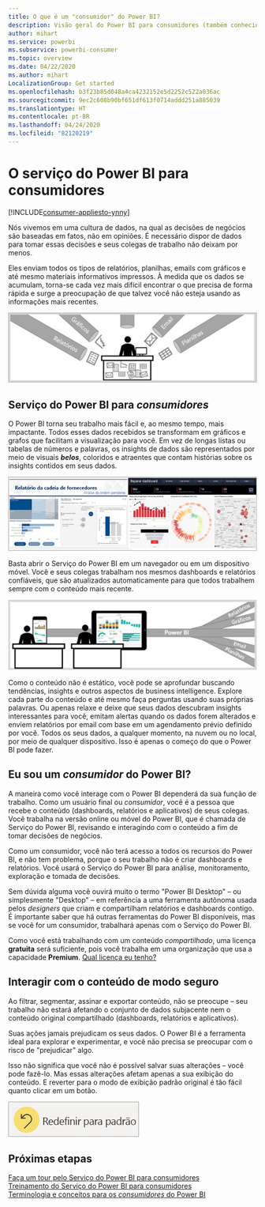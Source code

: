 ```yaml
---
title: O que é um "consumidor" do Power BI?
description: Visão geral do Power BI para consumidores (também conhecidos como usuários finais ou usuários empresariais).
author: mihart
ms.service: powerbi
ms.subservice: powerbi-consumer
ms.topic: overview
ms.date: 04/22/2020
ms.author: mihart
LocalizationGroup: Get started
ms.openlocfilehash: b3f23b85d048a4ca4232152e5d2252c522a036ac
ms.sourcegitcommit: 9ec2c608b90bf651df613f0714addd251a885039
ms.translationtype: HT
ms.contentlocale: pt-BR
ms.lasthandoff: 04/24/2020
ms.locfileid: "82120219"
---
```

# <a name="the-power-bi-service-for-consumers"></a>O serviço do Power BI para consumidores

[!INCLUDE[consumer-appliesto-ynny](../includes/consumer-appliesto-ynny.md)]

Nós vivemos em uma cultura de dados, na qual as decisões de negócios são baseadas em fatos, não em opiniões. É necessário dispor de dados para tomar essas decisões e seus colegas de trabalho não deixam por menos.     
 
Eles enviam todos os tipos de relatórios, planilhas, emails com gráficos e até mesmo materiais informativos impressos. À medida que os dados se acumulam, torna-se cada vez mais difícil encontrar o que precisa de forma rápida e surge a preocupação de que talvez você não esteja usando as informações mais recentes.  
 
![Dashboard do Power BI](media/end-user-consumer/power-bi-consumer-pipes.png)

## <a name="the-power-bi-service-for-consumers"></a>Serviço do Power BI para *consumidores*

O Power BI torna seu trabalho mais fácil e, ao mesmo tempo, mais impactante. Todos esses dados recebidos se transformam em gráficos e grafos que facilitam a visualização para você. Em vez de longas listas ou tabelas de números e palavras, os insights de dados são representados por meio de visuais ***belos***, coloridos e atraentes que contam histórias sobre os insights contidos em seus dados. 

![Dashboard do Power BI](media/end-user-consumer/power-bi-consumer-examples.png)
 
Basta abrir o Serviço do Power BI em um navegador ou em um dispositivo móvel. Você e seus colegas trabalham nos mesmos dashboards e relatórios confiáveis, que são atualizados automaticamente para que todos trabalhem sempre com o conteúdo mais recente.   

![Dashboard do Power BI](media/end-user-consumer/power-bi-funnel.png)

Como o conteúdo não é estático, você pode se aprofundar buscando tendências, insights e outros aspectos de business intelligence. Explore cada parte do conteúdo e até mesmo faça perguntas usando suas próprias palavras. Ou apenas relaxe e deixe que seus dados descubram insights interessantes para você, emitam alertas quando os dados forem alterados e enviem relatórios por email com base em um agendamento prévio definido por você. Todos os seus dados, a qualquer momento, na nuvem ou no local, por meio de qualquer dispositivo. Isso é apenas o começo do que o Power BI pode fazer. 

## <a name="am-i-a-power-bi-consumer"></a>Eu sou um *consumidor* do Power BI?

A maneira como você interage com o Power BI dependerá da sua função de trabalho. Como um usuário final ou *consumidor*, você é a pessoa que recebe o conteúdo (dashboards, relatórios e aplicativos) de seus colegas. Você trabalha na versão online ou móvel do Power BI, que é chamada de Serviço do Power BI, revisando e interagindo com o conteúdo a fim de tomar decisões de negócios. 
   
Como um consumidor, você não terá acesso a todos os recursos do Power BI, e não tem problema, porque o seu trabalho não é criar dashboards e relatórios. Você usará o Serviço do Power BI para análise, monitoramento, exploração e tomada de decisões. 

Sem dúvida alguma você ouvirá muito o termo "Power BI Desktop" – ou simplesmente "Desktop" – em referência a uma ferramenta autônoma usada pelos *designers* que criam e compartilham relatórios e dashboards contigo.  É importante saber que há outras ferramentas do Power BI disponíveis, mas se você for um consumidor, trabalhará apenas com o Serviço do Power BI. 

Como você está trabalhando com um conteúdo *compartilhado*, uma licença **gratuita** será suficiente, pois você trabalha em uma organização que usa a capacidade **Premium**. [Qual licença eu tenho?](end-user-license.md)


## <a name="safely-interact-with-content"></a>Interagir com o conteúdo de modo seguro 
Ao filtrar, segmentar, assinar e exportar conteúdo, não se preocupe – seu trabalho não estará afetando o conjunto de dados subjacente nem o conteúdo original compartilhado (dashboards, relatórios e aplicativos).  

Suas ações jamais prejudicam os seus dados.  O Power BI é a ferramenta ideal para explorar e experimentar, e você não precisa se preocupar com o risco de "prejudicar" algo.  
 
Isso não significa que você não é possível salvar suas alterações – você pode fazê-lo. Mas essas alterações afetam apenas a sua exibição do conteúdo. E reverter para o modo de exibição padrão original é tão fácil quanto clicar em um botão.  

![Dashboard do Power BI](media/end-user-consumer/power-bi-reset.png)


## <a name="next-steps"></a>Próximas etapas

[Faça um tour pelo Serviço do Power BI para consumidores](end-user-reading-view.md)    
[Treinamento do Serviço do Power BI para consumidores](https://docs.microsoft.com/learn/paths/consume-data-with-power-bi/)    
[Terminologia e conceitos para os *consumidores* do Power BI](end-user-basic-concepts.md)    

